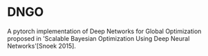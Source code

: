 # DNGO
A pytorch implementation of Deep Networks for Global Optimization proposed in 'Scalable Bayesian Optimization Using Deep Neural Networks'[Snoek 2015].
